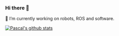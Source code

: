 ### Hi there 👋

🔭 I’m currently working on robots, ROS and software.

[![Pascal's github stats](https://github-readme-stats.vercel.app/api?username=beckerpascal&count_private=true)](https://github.com/anuraghazra/github-readme-stats)

<!--
**beckerpascal/beckerpascal** is a ✨ _special_ ✨ repository because its `README.md` (this file) appears on your GitHub profile.

Here are some ideas to get you started:

- 🔭 I’m currently working on ...
- 🌱 I’m currently learning ...
- 👯 I’m looking to collaborate on ...
- 🤔 I’m looking for help with ...
- 💬 Ask me about ...
- 📫 How to reach me: ...
- 😄 Pronouns: ...
- ⚡ Fun fact: ...
-->
